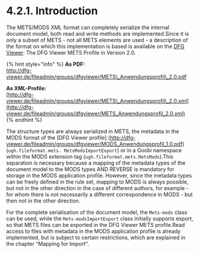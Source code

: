 # 4.2.1. Introduction

The METS/MODS XML format can completely serialize the internal document model, both read and write methods are implemented.Since it is only a subset of METS - not all METS elements are used - a description of the format on which this implementation is based is available on the [DFG Viewer](http://dfg-viewer.de/): The DFG Viewer METS Profile in Version 2.0.

{% hint style="info" %}
**As PDF:**   
[http://dfg-viewer.de/fileadmin/groups/dfgviewer/METS\_Anwendungsprofil\_2.0.pdf ](http://dfg-viewer.de/fileadmin/groups/dfgviewer/METS_Anwendungsprofil_2.0.pdf%20)  
  
**As XML-Profile:**   
[http://dfg-viewer.de/fileadmin/groups/dfgviewer/METS\_Anwendungsprofil\_2.0.xml](http://dfg-viewer.de/fileadmin/groups/dfgviewer/METS_Anwendungsprofil_2.0.xml)
{% endhint %}

The structure types are always serialized in METS, the metadata in the MODS format of the [DFG Viewer profile] (http://dfg-viewer.de/fileadmin/groups/dfgviewer/MODS_Anwendungsprofil_1.0.pdf)\(`ugh.fileformat.mets. MetsModsImportExport`\) or in a Goobi namespace within the MODS extension tag \(`ugh.fileformat.mets.MetsMods`\).This separation is necessary because a mapping of the metadata types of the document model to the MODS types AND REVERSE is mandatory for storage in the MODS application profile. However, since the metadata types can be freely defined in the rule set, mapping to MODS is always possible, but not in the other direction in the case of different authors, for example - for whom there is not necessarily a different correspondence in MODS - but then not in the other direction.

For the complete serialisation of the document model, the `Mets-mods` class can be used, while the `Mets-modsImportExport` class initially supports export, so that METS files can be exported in the DFG Viewer METS profile.Read access to files with metadata in the MODS application profile is already implemented, but is subject to certain restrictions, which are explained in the chapter "Mapping for Import".
